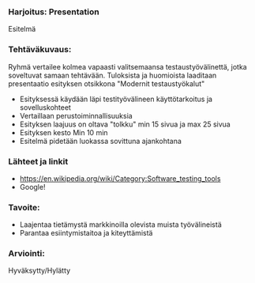 ### Harjoitus: Presentation

Esitelmä 

### Tehtäväkuvaus:

Ryhmä vertailee kolmea vapaasti valitsemaansa testaustyövälinettä, jotka soveltuvat samaan tehtävään.
Tuloksista ja huomioista laaditaan presentaatio esityksen otsikkona "Modernit testaustyökalut" 

* Esityksessä käydään läpi testityövälineen käyttötarkoitus ja sovelluskohteet
* Vertaillaan perustoiminnallisuuksia
* Esityksen laajuus on oltava "tolkku" min 15 sivua ja max 25 sivua
* Esityksen kesto Min 10 min 
* Esitelmä pidetään luokassa sovittuna ajankohtana


### Lähteet ja linkit

* https://en.wikipedia.org/wiki/Category:Software_testing_tools
* Google!

### Tavoite:

* Laajentaa tietämystä markkinoilla olevista muista työvälineistä
* Parantaa esiintymistaitoa ja kiteyttämistä


### Arviointi:

Hyväksytty/Hylätty 

